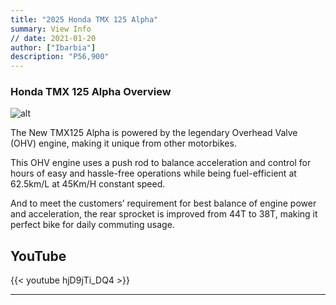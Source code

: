 ```yaml
---
title: "2025 Honda TMX 125 Alpha"
summary: View Info
// date: 2021-01-20
author: ["Ibarbia"]
description: "P56,900" 
---
```


### Honda TMX 125 Alpha Overview

![alt](/1.png)


The New TMX125 Alpha is powered by the legendary Overhead Valve (OHV) engine, making it unique from other motorbikes.

This OHV engine uses a push rod to balance acceleration and control for hours of easy and hassle-free operations while being fuel-efficient at 62.5km/L at 45Km/H constant speed.

And to meet the customers’ requirement for best balance of engine power and acceleration, the rear sprocket is improved from 44T to 38T, making it perfect bike for daily commuting usage.


## YouTube

{{< youtube hjD9jTi_DQ4 >}}

---